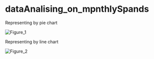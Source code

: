 # dataAnalising_on_mpnthlySpands
Representing by pie chart 

![Figure_1](https://github.com/user-attachments/assets/1f80e0b8-5a70-49bb-aca8-36231982a411)


Representing by line chart

![Figure_2](https://github.com/user-attachments/assets/ca43b41e-3dd2-405c-8b59-28e1f5145cf8)
